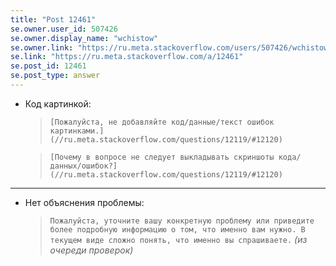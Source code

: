 ```yaml
---
title: "Post 12461"
se.owner.user_id: 507426
se.owner.display_name: "wchistow"
se.owner.link: "https://ru.meta.stackoverflow.com/users/507426/wchistow"
se.link: "https://ru.meta.stackoverflow.com/a/12461"
se.post_id: 12461
se.post_type: answer
---
```

<ul>
<li><p>Код картинкой:</p>
<blockquote>
<p><code>[Пожалуйста, не добавляйте код/данные/текст ошибок картинками.](//ru.meta.stackoverflow.com/questions/12119/#12120)</code></p>
</blockquote>
<blockquote>
<p><code>[Почему в вопросе не следует выкладывать скриншоты кода/данных/ошибок?](//ru.meta.stackoverflow.com/questions/12119/#12120)</code></p>
</blockquote>
</li>
</ul>
<hr />
<ul>
<li><p>Нет объяснения проблемы:</p>
<blockquote>
<p><code>Пожалуйста, уточните вашу конкретную проблему или приведите более подробную информацию о том, что именно вам нужно. В текущем виде сложно понять, что именно вы спрашиваете.</code> <em>(из очереди проверок)</em></p>
</blockquote>
</li>
</ul>

